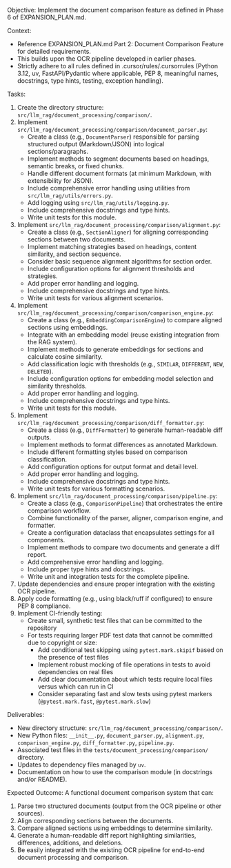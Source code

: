 Objective: Implement the document comparison feature as defined in Phase 6 of EXPANSION_PLAN.md.

Context:

- Reference EXPANSION_PLAN.md Part 2: Document Comparison Feature for detailed requirements.
- This builds upon the OCR pipeline developed in earlier phases.
- Strictly adhere to all rules defined in .cursor/rules/.cursorrules (Python 3.12, uv, FastAPI/Pydantic where applicable, PEP 8, meaningful names, docstrings, type hints, testing, exception handling).

Tasks:

1.  Create the directory structure: `src/llm_rag/document_processing/comparison/`.
2.  Implement `src/llm_rag/document_processing/comparison/document_parser.py`:
    - Create a class (e.g., `DocumentParser`) responsible for parsing structured output (Markdown/JSON) into logical sections/paragraphs.
    - Implement methods to segment documents based on headings, semantic breaks, or fixed chunks.
    - Handle different document formats (at minimum Markdown, with extensibility for JSON).
    - Include comprehensive error handling using utilities from `src/llm_rag/utils/errors.py`.
    - Add logging using `src/llm_rag/utils/logging.py`.
    - Include comprehensive docstrings and type hints.
    - Write unit tests for this module.
3.  Implement `src/llm_rag/document_processing/comparison/alignment.py`:
    - Create a class (e.g., `SectionAligner`) for aligning corresponding sections between two documents.
    - Implement matching strategies based on headings, content similarity, and section sequence.
    - Consider basic sequence alignment algorithms for section order.
    - Include configuration options for alignment thresholds and strategies.
    - Add proper error handling and logging.
    - Include comprehensive docstrings and type hints.
    - Write unit tests for various alignment scenarios.
4.  Implement `src/llm_rag/document_processing/comparison/comparison_engine.py`:
    - Create a class (e.g., `EmbeddingComparisonEngine`) to compare aligned sections using embeddings.
    - Integrate with an embedding model (reuse existing integration from the RAG system).
    - Implement methods to generate embeddings for sections and calculate cosine similarity.
    - Add classification logic with thresholds (e.g., `SIMILAR`, `DIFFERENT`, `NEW`, `DELETED`).
    - Include configuration options for embedding model selection and similarity thresholds.
    - Add proper error handling and logging.
    - Include comprehensive docstrings and type hints.
    - Write unit tests for this module.
5.  Implement `src/llm_rag/document_processing/comparison/diff_formatter.py`:
    - Create a class (e.g., `DiffFormatter`) to generate human-readable diff outputs.
    - Implement methods to format differences as annotated Markdown.
    - Include different formatting styles based on comparison classification.
    - Add configuration options for output format and detail level.
    - Add proper error handling and logging.
    - Include comprehensive docstrings and type hints.
    - Write unit tests for various formatting scenarios.
6.  Implement `src/llm_rag/document_processing/comparison/pipeline.py`:
    - Create a class (e.g., `ComparisonPipeline`) that orchestrates the entire comparison workflow.
    - Combine functionality of the parser, aligner, comparison engine, and formatter.
    - Create a configuration dataclass that encapsulates settings for all components.
    - Implement methods to compare two documents and generate a diff report.
    - Add comprehensive error handling and logging.
    - Include proper type hints and docstrings.
    - Write unit and integration tests for the complete pipeline.
7.  Update dependencies and ensure proper integration with the existing OCR pipeline.
8.  Apply code formatting (e.g., using black/ruff if configured) to ensure PEP 8 compliance.
9.  Implement CI-friendly testing:
    - Create small, synthetic test files that can be committed to the repository
    - For tests requiring larger PDF test data that cannot be committed due to copyright or size:
      - Add conditional test skipping using `pytest.mark.skipif` based on the presence of test files
      - Implement robust mocking of file operations in tests to avoid dependencies on real files
      - Add clear documentation about which tests require local files versus which can run in CI
      - Consider separating fast and slow tests using pytest markers (`@pytest.mark.fast`, `@pytest.mark.slow`)

Deliverables:

- New directory structure: `src/llm_rag/document_processing/comparison/`.
- New Python files: `__init__.py`, `document_parser.py`, `alignment.py`, `comparison_engine.py`, `diff_formatter.py`, `pipeline.py`.
- Associated test files in the `tests/document_processing/comparison/` directory.
- Updates to dependency files managed by `uv`.
- Documentation on how to use the comparison module (in docstrings and/or README).

Expected Outcome:
A functional document comparison system that can:

1. Parse two structured documents (output from the OCR pipeline or other sources).
2. Align corresponding sections between the documents.
3. Compare aligned sections using embeddings to determine similarity.
4. Generate a human-readable diff report highlighting similarities, differences, additions, and deletions.
5. Be easily integrated with the existing OCR pipeline for end-to-end document processing and comparison.
